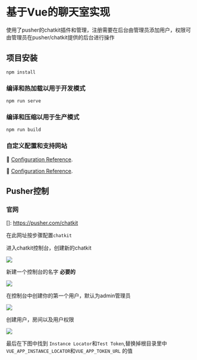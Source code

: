 <!--
 * @Author: MoeWang
 * @Date: 2019-11-10 17:41:33
 * @LastEditors: 
 * @LastEditTime: 2019-11-12 17:57:59
 * @FilePath: \vue-chatkit\README.md
 -->
# 基于Vue的聊天室实现

使用了pusher的chatkit插件和管理，注册需要在后台由管理员添加用户，权限可由管理员在pusher/chatkit提供的后台进行操作

## 项目安装
```
npm install
```

### 编译和热加载以用于开发模式
```
npm run serve
```

### 编译和压缩以用于生产模式
```
npm run build
```


### 自定义配置和支持网站
👀 [Configuration Reference](https://cli.vuejs.org/config/).

👀 [Configuration Reference](https://pusher.com/chatkit).



## Pusher控制

### 官网

[]: https://pusher.com/chatkit

在此网址按步骤配置`chatkit`

进入chatkit控制台，创建新的chatkit

![](https://i.loli.net/2019/11/12/ABKiOyC3bmMPXD5.png)

新建一个控制台的名字 **必要的**

![](https://i.loli.net/2019/11/12/WKUpeV7EQqklOwu.png)



在控制台中创建你的第一个用户，默认为admin管理员

![](https://i.loli.net/2019/11/12/CvO3oVFzHASptmT.png)



创建用户，房间以及用户权限



![](https://i.loli.net/2019/11/12/q6WlJezX4NRucMr.png)

最后在下图中找到 `Instance Locator`和` Test Token `,替换掉根目录里中`VUE_APP_INSTANCE_LOCATOR`和`VUE_APP_TOKEN_URL` 的值











